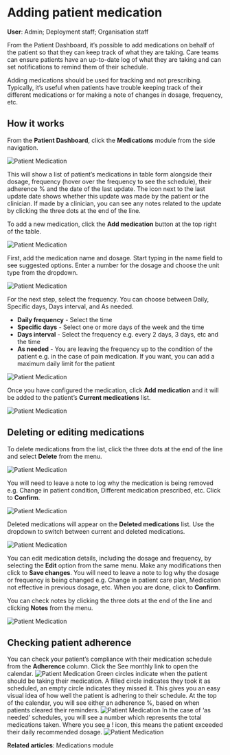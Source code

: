 # Adding patient medication
**User**: Admin; Deployment staff; Organisation staff

From the Patient Dashboard, it’s possible to add medications on behalf of the patient so that they can keep track of what they are taking. Care teams can ensure patients have an up-to-date log of what they are taking and can set notifications to remind them of their schedule.

Adding medications should be used for tracking and not prescribing. Typically, it’s useful when patients have trouble keeping track of their different medications or for making a note of changes in dosage, frequency, etc.

## How it works
From the **Patient Dashboard**, click the **Medications** module from the side navigation.

![Patient Medication](./assets/PatientMedication01.png)

This will show a list of patient’s medications in table form alongside their dosage, frequency (hover over the frequency to see the schedule), their adherence % and the date of the last update. The icon next to the last update date shows whether this update was made by the patient or the clinician. If made by a clinician, you can see any notes related to the update by clicking the three dots at the end of the line.

To add a new medication, click the **Add medication** button at the top right of the table.

![Patient Medication](./assets/PatientMedication02.png)

First, add the medication name and dosage. Start typing in the name field to see suggested options. Enter a number for the dosage and choose the unit type from the dropdown.

![Patient Medication](./assets/PatientMedication03.png)

For the next step, select the frequency. You can choose between Daily, Specific days, Days interval, and As needed.

 - **Daily frequency** - Select the time
 - **Specific days** - Select one or more days of the week and the time 
 - **Days interval** - Select the frequency e.g. every 2 days, 3 days, etc and the time
 - **As needed** - You are leaving the frequency up to the condition of the patient e.g. in the case of pain medication. If you want, you can add a maximum daily limit for the patient

![Patient Medication](./assets/PatientMedication04.png)

Once you have configured the medication, click **Add medication** and it will be added to the patient’s **Current medications** list.

![Patient Medication](./assets/PatientMedication05.png)

## Deleting or editing medications
To delete medications from the list, click the three dots at the end of the line and select **Delete** from the menu.

![Patient Medication](./assets/PatientMedication06.png)

You will need to leave a note to log why the medication is being removed e.g. Change in patient condition, Different medication prescribed, etc. Click to **Confirm**. 

![Patient Medication](./assets/PatientMedication07.png)

Deleted medications will appear on the **Deleted medications** list. Use the dropdown to switch between current and deleted medications. 

![Patient Medication](./assets/PatientMedication08.png)

You can edit medication details, including the dosage and frequency, by selecting the **Edit** option from the same menu. Make any modifications then click to **Save changes**. You will need to leave a note to log why the dosage or frequency is being changed e.g. Change in patient care plan, Medication not effective in previous dosage, etc. When you are done, click to **Confirm**.  

You can check notes by clicking the three dots at the end of the line and clicking **Notes** from the menu. 

![Patient Medication](./assets/PatientMedication09.png)

## Checking patient adherence

You can check your patient’s compliance with their medication schedule from the **Adherence** column. Click the See monthly link to open the calendar. 
![Patient Medication](./assets/PatientMedication10.png)
Green circles indicate when the patient should be taking their medication. A filled circle indicates they took it as scheduled, an empty circle indicates they missed it. This gives you an easy visual idea of how well the patient is adhering to their schedule. At the top of the calendar, you will see either an adherence %, based on when patients cleared their reminders. 
![Patient Medication](./assets/PatientMedication11.png)
In the case of  ‘as needed’ schedules, you will see a number which represents the total medications taken. Where you see a ! icon, this means the patient exceeded their daily recommended dosage. 
![Patient Medication](./assets/PatientMedication12.png)

**Related articles**: Medications module
